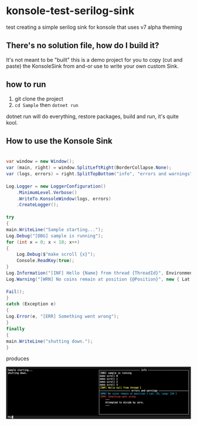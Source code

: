 # konsole-test-serilog-sink

test creating a simple serilog sink for konsole that uses v7 alpha theming

## There's no solution file, how do I build it?

It's not meant to be "built" this is a demo project for you to copy (cut and paste) the KonsoleSink from and-or use to write your own custom Sink.

## how to run

1. git clone the project
2. `cd Sample` then `dotnet run`

dotnet run will do everything, restore packages, build and run, it's quite kool.

## How to use the Konsole Sink

```csharp

var window = new Window();
var (main, right) = window.SplitLeftRight(BorderCollapse.None);
var (logs, errors) = right.SplitTopBottom("info", "errors and warnings");

Log.Logger = new LoggerConfiguration()
    .MinimumLevel.Verbose()
    .WriteTo.KonsoleWindow(logs, errors)
    .CreateLogger();

try
{
main.WriteLine("Sample starting...");
Log.Debug("[DBG] sample is running");
for (int x = 0; x < 10; x++)
{
    Log.Debug($"make scroll {x}");
    Console.ReadKey(true);
}
Log.Information("[INF] Hello {Name} from thread {ThreadId}", Environment.GetEnvironmentVariable("USERNAME"), Thread.CurrentThread.ManagedThreadId);
Log.Warning("[WRN] No coins remain at position {@Position}", new { Lat = 25, Long = 134 });

Fail();
}
catch (Exception e)
{
Log.Error(e, "[ERR] Something went wrong");
}
finally
{
main.WriteLine("shutting down.");
}
```

produces

![sample.png](sample.png)
